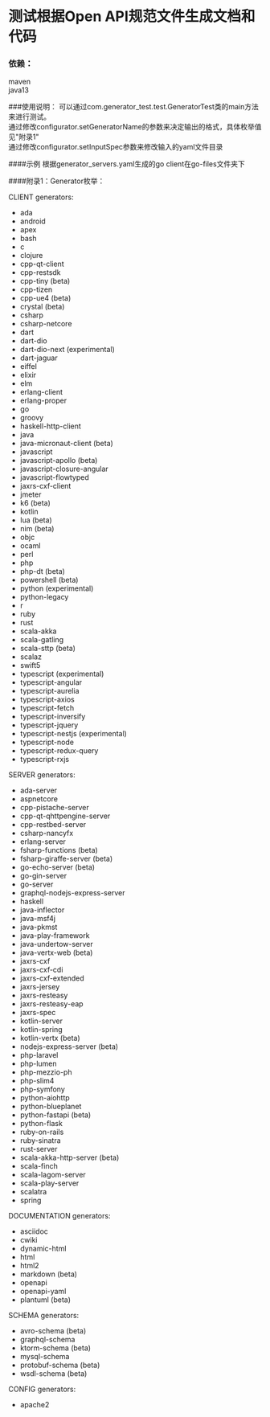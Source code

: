  测试根据Open API规范文件生成文档和代码
==

### 依赖：     
maven   
java13

###使用说明：
可以通过com.generator_test.test.GeneratorTest类的main方法来进行测试。     
通过修改configurator.setGeneratorName的参数来决定输出的格式，具体枚举值见"附录1"     
通过修改configurator.setInputSpec参数来修改输入的yaml文件目录

####示例
根据generator_servers.yaml生成的go client在go-files文件夹下

####附录1：Generator枚举：

CLIENT generators:
- ada
- android
- apex
- bash
- c
- clojure
- cpp-qt-client
- cpp-restsdk
- cpp-tiny (beta)
- cpp-tizen
- cpp-ue4 (beta)
- crystal (beta)
- csharp
- csharp-netcore
- dart
- dart-dio
- dart-dio-next (experimental)
- dart-jaguar
- eiffel
- elixir
- elm
- erlang-client
- erlang-proper
- go
- groovy
- haskell-http-client
- java
- java-micronaut-client (beta)
- javascript
- javascript-apollo (beta)
- javascript-closure-angular
- javascript-flowtyped
- jaxrs-cxf-client
- jmeter
- k6 (beta)
- kotlin
- lua (beta)
- nim (beta)
- objc
- ocaml
- perl
- php
- php-dt (beta)
- powershell (beta)
- python (experimental)
- python-legacy
- r
- ruby
- rust
- scala-akka
- scala-gatling
- scala-sttp (beta)
- scalaz
- swift5
- typescript (experimental)
- typescript-angular
- typescript-aurelia
- typescript-axios
- typescript-fetch
- typescript-inversify
- typescript-jquery
- typescript-nestjs (experimental)
- typescript-node
- typescript-redux-query
- typescript-rxjs


SERVER generators:
- ada-server
- aspnetcore
- cpp-pistache-server
- cpp-qt-qhttpengine-server
- cpp-restbed-server
- csharp-nancyfx
- erlang-server
- fsharp-functions (beta)
- fsharp-giraffe-server (beta)
- go-echo-server (beta)
- go-gin-server
- go-server
- graphql-nodejs-express-server
- haskell
- java-inflector
- java-msf4j
- java-pkmst
- java-play-framework
- java-undertow-server
- java-vertx-web (beta)
- jaxrs-cxf
- jaxrs-cxf-cdi
- jaxrs-cxf-extended
- jaxrs-jersey
- jaxrs-resteasy
- jaxrs-resteasy-eap
- jaxrs-spec
- kotlin-server
- kotlin-spring
- kotlin-vertx (beta)
- nodejs-express-server (beta)
- php-laravel
- php-lumen
- php-mezzio-ph
- php-slim4
- php-symfony
- python-aiohttp
- python-blueplanet
- python-fastapi (beta)
- python-flask
- ruby-on-rails
- ruby-sinatra
- rust-server
- scala-akka-http-server (beta)
- scala-finch
- scala-lagom-server
- scala-play-server
- scalatra
- spring


DOCUMENTATION generators:
- asciidoc
- cwiki
- dynamic-html
- html
- html2
- markdown (beta)
- openapi
- openapi-yaml
- plantuml (beta)


SCHEMA generators:
- avro-schema (beta)
- graphql-schema
- ktorm-schema (beta)
- mysql-schema
- protobuf-schema (beta)
- wsdl-schema (beta)


CONFIG generators:
- apache2
